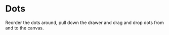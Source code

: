 Dots
====

Reorder the dots around, pull down the drawer and drag and drop dots from and to the canvas. 
